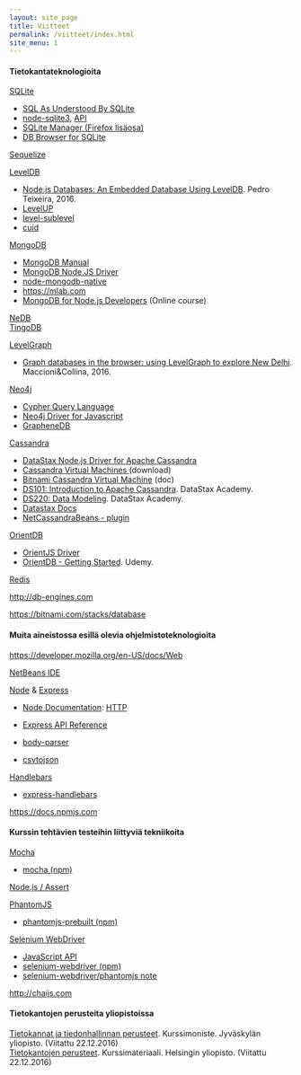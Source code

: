 ```yaml
---
layout: site_page
title: Viitteet
permalink: /viitteet/index.html 
site_menu: 1
---
```


#### Tietokantateknologioita

[SQLite][sqlite]  

* [SQL As Understood By SQLite](https://www.sqlite.org/lang.html)
* [node-sqlite3](https://github.com/mapbox/node-sqlite3), [API](https://github.com/mapbox/node-sqlite3/wiki/API)
* [SQLite Manager (Firefox lisäosa)](https://addons.mozilla.org/fi/firefox/addon/sqlite-manager/)
* [DB Browser for SQLite](http://sqlitebrowser.org)

[Sequelize][sequelize]

[LevelDB](http://leveldb.org)

* [Node.js Databases: An Embedded Database Using LevelDB](https://blog.yld.io/2016/10/24/node-js-databases-an-embedded-database-using-leveldb). Pedro Teixeira, 2016.
* [LevelUP](https://github.com/Level/levelup/blob/master/README.md)
* [level-sublevel](https://github.com/dominictarr/level-sublevel/blob/master/README.md#level-sublevel)
* [cuid](https://github.com/ericelliott/cuid/blob/master/README.markdown#cuid)
  
[MongoDB][mongodb]  

* [MongoDB Manual](https://docs.mongodb.com/manual/)
* [MongoDB Node.JS Driver](http://mongodb.github.io/node-mongodb-native/)
* [node-mongodb-native](https://github.com/mongodb/node-mongodb-native/blob/2.2/README.md)
* <https://mlab.com>
* [MongoDB for Node.js Developers](https://university.mongodb.com/courses/M101JS/about) (Online course)

[NeDB](https://github.com/louischatriot/nedb/blob/master/README.md)   
[TingoDB](http://www.tingodb.com)

[LevelGraph](https://github.com/mcollina/levelgraph/blob/master/README.md)

* [Graph databases in the browser: using LevelGraph to explore New Delhi](http://www.vldb.org/pvldb/vol9/p1469-maccioni.pdf). Maccioni&Collina, 2016.

[Neo4j][neo4j]

* [Cypher Query Language](https://neo4j.com/developer/cypher/)
* [Neo4j Driver for Javascript](http://neo4j.com/docs/api/javascript-driver/current/)
* [GrapheneDB](http://www.graphenedb.com)


[Cassandra][cassandra]  

* [DataStax Node.js Driver for Apache Cassandra](http://docs.datastax.com/en/developer/nodejs-driver/3.2/)
* [Cassandra Virtual Machines ](https://bitnami.com/stack/cassandra/virtual-machine) (download)
* [Bitnami Cassandra Virtual Machine](https://docs.bitnami.com/virtual-machine/infrastructure/cassandra/) (doc)
* [DS101: Introduction to Apache Cassandra](https://academy.datastax.com/resources/ds101-introduction-cassandra). DataStax Academy.
* [DS220: Data Modeling](https://academy.datastax.com/resources/ds220-data-modeling).
DataStax Academy.
* [Datastax Docs](http://docs.datastax.com/en/landing_page/doc/landing_page/current.html)
* [NetCassandraBeans - plugin](http://plugins.netbeans.org/plugin/59444/netcassandrabeans)

[OrientDB][orientdb]  

* [OrientJS Driver](http://orientdb.com/docs/last/OrientJS.html) 
* [OrientDB - Getting Started](https://www.udemy.com/orientdb-getting-started/). Udemy.

[Redis][redis] 


<http://db-engines.com>   

<https://bitnami.com/stacks/database>

[sqlite]: https://www.sqlite.org
[sequelize]: http://www.sequelizejs.com

[redis]: https://redis.io
[mongodb]: https://www.mongodb.com
[neo4j]: https://neo4j.com
[cassandra]: http://cassandra.apache.org
[orientdb]: http://orientdb.com

#### Muita aineistossa esillä olevia ohjelmistoteknologioita

<https://developer.mozilla.org/en-US/docs/Web>


[NetBeans IDE][netbeans]  

[Node][node] & [Express][express]   

* [Node Documentation][node-doc]: [HTTP][node-http]
* [Express API Reference][express-api]

* [body-parser][body-parser]
* [csvtojson](https://www.npmjs.com/package/csvtojson)

[Handlebars][handlebars]
   
* [express-handlebars][express-handlebars]
   
   
[netbeans]: http://netbeans.org  
[node]: https://nodejs.org 
[node-http]: https://nodejs.org/dist/latest-v6.x/docs/api/http.html 
[node-doc]: https://nodejs.org/dist/latest-v6.x/docs/api/index.html
[express]: http://expressjs.com  
[express-api]: http://expressjs.com/en/4x/api.html
[body-parser]: https://www.npmjs.com/package/body-parser
[handlebars]: http://handlebarsjs.com
[express-handlebars]:https://github.com/ericf/express-handlebars

<https://docs.npmjs.com>

#### Kurssin tehtävien testeihin liittyviä tekniikoita

[Mocha](https://mochajs.org)

* [mocha (npm)](https://www.npmjs.com/package/mocha)

[Node.js / Assert](https://nodejs.org/dist/latest-v6.x/docs/api/assert.html)

[PhantomJS](http://phantomjs.org)

* [phantomjs-prebuilt (npm)](https://www.npmjs.com/package/phantomjs-prebuilt)

[Selenium WebDriver](http://www.seleniumhq.org/docs/03_webdriver.jsp)

* [JavaScript API](http://seleniumhq.github.io/selenium/docs/api/javascript/)
* [selenium-webdriver (npm)](https://www.npmjs.com/package/selenium-webdriver)
* [selenium-webdriver/phantomjs note](https://seleniumhq.github.io/selenium/docs/api/javascript/module/selenium-webdriver/phantomjs.html)

<http://chaijs.com>

#### Tietokantojen perusteita yliopistoissa

[Tietokannat ja tiedonhallinnan perusteet][ITKA204]. 
Kurssimoniste. Jyväskylän yliopisto.
(Viitattu 22.12.2016)   
[Tietokantojen perusteet][581328].
Kurssimateriaali. Helsingin yliopisto.
(Viitattu 22.12.2016)

[ITKA204]: https://tim.jyu.fi/view/kurssit/tktl/itka204/kurssimoniste
[581328]: http://tietokantojen-perusteet.github.io

